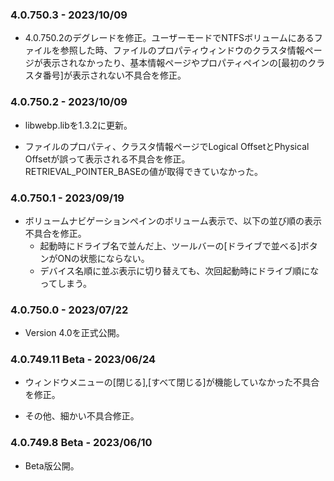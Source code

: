 ### 4.0.750.3 - 2023/10/09

- 4.0.750.2のデグレードを修正。ユーザーモードでNTFSボリュームにあるファイルを参照した時、ファイルのプロパティウィンドウのクラスタ情報ページが表示されなかったり、基本情報ページやプロパティペインの\[最初のクラスタ番号\]が表示されない不具合を修正。

### 4.0.750.2 - 2023/10/09

- libwebp.libを1.3.2に更新。

- ファイルのプロパティ、クラスタ情報ページでLogical OffsetとPhysical Offsetが誤って表示される不具合を修正。   
RETRIEVAL_POINTER_BASEの値が取得できていなかった。

### 4.0.750.1 - 2023/09/19

- ボリュームナビゲーションペインのボリューム表示で、以下の並び順の表示不具合を修正。
  - 起動時にドライブ名で並んだ上、ツールバーの\[ドライブで並べる\]ボタンがONの状態にならない。
  - デバイス名順に並ぶ表示に切り替えても、次回起動時にドライブ順になってしまう。

### 4.0.750.0 - 2023/07/22

- Version 4.0を正式公開。

### 4.0.749.11 Beta - 2023/06/24

- ウィンドウメニューの\[閉じる\],\[すべて閉じる\]が機能していなかった不具合を修正。

- その他、細かい不具合修正。

### 4.0.749.8 Beta - 2023/06/10

- Beta版公開。
